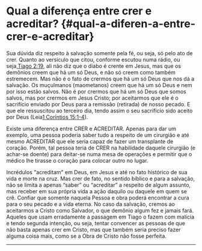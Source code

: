 # Qual a diferença entre crer e acreditar? {#qual-a-diferen-a-entre-crer-e-acreditar}

Sua dúvida diz respeito à salvação somente pela fé, ou seja, só pelo ato de crer. Quanto ao versículo que citou, conforme escutou numa rádio, ou seja,[Tiago 2:19](http://bibliaonline.com.br/acf/tg/2/19), ali não diz que o diabo é crente em Jesus, mas que os demônios creem que há um só Deus, e não só creem como também estremecem. Mas não é o fato de crermos que há um só Deus que nos dá a salvação. Os muçulmanos (maometanos) creem que há um só Deus e nem por isso estão salvos. Não é por crermos que há um só Deus que somos salvos, mas por crermos em Jesus Cristo; por aceitarmos que ele é o sacrifício enviado por Deus para a remissão (retirada) de nosso pecado. E que ele ressuscitou ao terceiro dia, tendo assim o seu sacrifício sido aceito por Deus (Leia[1 Coríntios 15:1-4](http://bibliaonline.com.br/acf/1co/15/1-4)).

Existe uma diferença entre CRER e ACREDITAR. Apenas para dar um exemplo, uma pessoa poderia saber tudo a respeito de um cirurgião e até mesmo ACREDITAR que ele seria capaz de fazer um transplante de coração. Porém, tal pessoa teria de CRER na habilidade daquele cirurgião (e achar-se doente) para deitar-se numa mesa de operações e permitir que o médico lhe tirasse o coração para colocar outro no lugar.

Incrédulos &quot;acreditam&quot; em Deus, em Jesus e até no fato histórico de sua vida e morte na cruz. Mas crer de fato, no sentido bíblico e para a salvação, não se limita a apenas “saber” ou “acreditar” a respeito de algum assunto, mas receber em sua própria vida a ação daquilo ou daquele em quem se crê. Confiar que somente naquela Pessoa e obra poderá encontrar a cura para o seu pecado e a vida eterna. No caso da salvação, cremos ao aceitarmos a Cristo como Salvador, o que demônio algum fez e jamais fará. Aqueles que usam erradamente a passagem em Tiago o fazem com malícia e tendo segunda intenção, ou seja, tentar convencer as pessoas de que não basta apenas crer em Cristo, mas que também seria preciso fazer alguma coisa mais, como se a Obra de Cristo não fosse perfeita.

*****